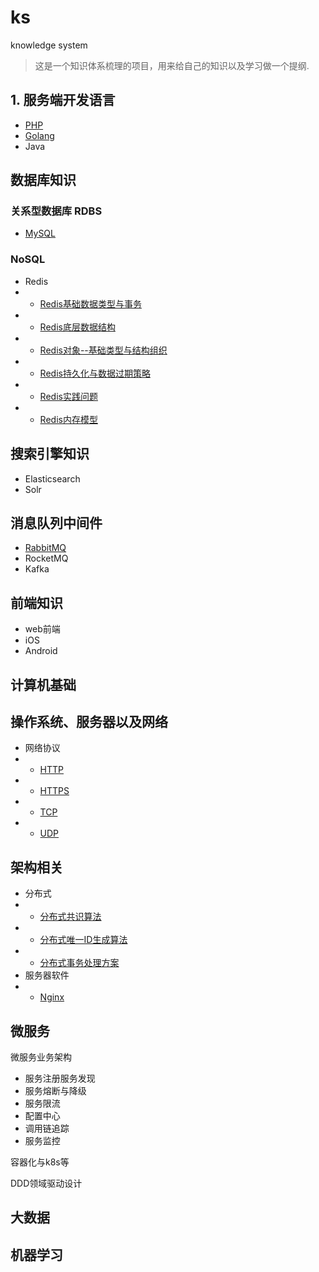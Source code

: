 # ks

knowledge system

> 这是一个知识体系梳理的项目，用来给自己的知识以及学习做一个提纲.

## 1. 服务端开发语言
- [PHP](/Language/PHP/README.md)
- [Golang](/Language/Golang/README.md)
- Java

## 数据库知识
### 关系型数据库 RDBS
- [MySQL](/DB/RDBS/MySQL01.md)  

### NoSQL
- Redis
- - [Redis基础数据类型与事务](/DB/Others/Redis01.md)
- - [Redis底层数据结构](/DB/Others/Redis02.md)
- - [Redis对象--基础类型与结构组织](/DB/Others/Redis03.md)
- - [Redis持久化与数据过期策略](/DB/Others/Redis04.md)
- - [Redis实践问题](/DB/Others/Redis05.md) 
- - [Redis内存模型](/DB/Others/Redis06.md)

## 搜索引擎知识
- Elasticsearch
- Solr

## 消息队列中间件
- [RabbitMQ](/MQ/RabbitMQ/RabbitMQ.md)
- RocketMQ
- Kafka


## 前端知识
- web前端
- iOS
- Android

## 计算机基础

## 操作系统、服务器以及网络
- 网络协议
- - [HTTP](/Network/Protocol/HTTP.md)
- - [HTTPS](/Network/Protocol/HTTPS.md)
- - [TCP](/Network/Protocol/TCP.md)
- - [UDP](/Network/Protocol/UDP.md)

## 架构相关
- 分布式
- - [分布式共识算法](/Structure/Distributed/Consensus.md)
- - [分布式唯一ID生成算法](/Structure/Distributed/ID.md)
- - [分布式事务处理方案](/Structure/Distributed/Trainsaction.md)
- 服务器软件
- - [Nginx](/Structure/HttpServer/Nginx.md)

## 微服务
微服务业务架构
- 服务注册服务发现
- 服务熔断与降级
- 服务限流
- 配置中心
- 调用链追踪
- 服务监控

容器化与k8s等

DDD领域驱动设计

## 大数据

## 机器学习
